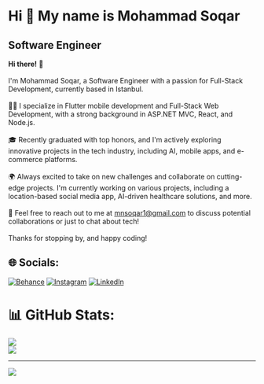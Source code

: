 Hi 👋 My name is Mohammad Soqar
===============================

 Software Engineer
--------------------


<strong>Hi there!</strong> 👋<br><br>I'm Mohammad Soqar, a Software Engineer with a passion for Full-Stack Development, currently based in Istanbul.<br><br>👨‍💻 I specialize in Flutter mobile development and Full-Stack Web Development, with a strong background in ASP.NET MVC, React, and Node.js.<br><br>🎓 Recently graduated with top honors, and I'm actively exploring innovative projects in the tech industry, including AI, mobile apps, and e-commerce platforms.<br><br>🌍 Always excited to take on new challenges and collaborate on cutting-edge projects. I'm currently working on various projects, including a location-based social media app, AI-driven healthcare solutions, and more.<br><br>📨 Feel free to reach out to me at mnsoqar1@gmail.com to discuss potential collaborations or just to chat about tech!<br><br>Thanks for stopping by, and happy coding!


## 🌐 Socials:
[![Behance](https://img.shields.io/badge/Behance-1769ff?logo=behance&logoColor=white)](https://behance.net/mohammadsoqar) [![Instagram](https://img.shields.io/badge/Instagram-%23E4405F.svg?logo=Instagram&logoColor=white)](https://instagram.com/mohammad_soqar) [![LinkedIn](https://img.shields.io/badge/LinkedIn-%230077B5.svg?logo=linkedin&logoColor=white)](https://linkedin.com/in/mohammad-soqar-ahmad)


# 📊 GitHub Stats:
![](https://github-readme-stats.vercel.app/api?username=Mohammad-soqar&theme=dark&hide_border=false&include_all_commits=true&count_private=true)<br/>
![](https://github-readme-streak-stats.herokuapp.com/?user=Mohammad-soqar&theme=dark&hide_border=false)<br/>



---
[![](https://visitcount.itsvg.in/api?id=Mohammad-soqar&icon=5&color=9)](https://visitcount.itsvg.in)



                               

